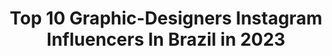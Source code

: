 ---
title: Top 10 Graphic-Designers Instagram Influencers In Brazil in 2023
description: >-
  Find top graphic-designers Instagram influencers in Brazil in 2023. Most popular hashtags: #realismo #art #photoshop.
platform: Instagram
hits: 37
text_top: Discover the top-rated Instagram accounts on inBeat.
text_bottom: inBeat has 37 Instagram influencers like this in Brazil for you to work with.
profiles:
  - username: "hftxart"
    fullname: >-
      Helena | Digital illustrator
    bio: >-
      COMMISSIONS OPEN - only portraits Brazilian 🇧🇷 | self-taught | Graphic Designer Love finding art accounts to follow!😊
    location: "Brazil"
    followers: 12944
    engagement: 1949
    commentsToLikes: 0.041161
    id: ckaosncpzs7ui0i78cg18wqc3
    verified: false
    hashtags: "#desenhorealista, #arte, #illustration, #artistsoninstagram"
  - username: "nubiaemdetalhes"
    fullname: >-
      Cosplayer & Visual Artist
    bio: >-
      ✨Nubia Em Detalhes✨ - Makeup & Graphic Designer - 21 years old / SP - BRAZIL 🇧🇷 👉 +150k Tiktok: @nubiaemdetalhes 👇 My Links:
    location: "Brazil"
    followers: 6897
    engagement: 769
    commentsToLikes: 0.134263
    id: ck9wow8656uu00j78uc7zjsfl
    verified: false
    hashtags: "#evelynn, #timburton, #carmillacastlevania, #disneycosplay"
  - username: "romarinhoart"
    fullname: >-
      Romárinho dos Teclados (em 🏠)
    bio: >-
      🎓 Ed. Física (UFS) 🎹 Keyboard Player 👨🏽‍💻 Graphic Designer @romarinhodesign ✍🏽 Desenhista (encomendas | direct) 🐦 Twitter 🎬 TikTok @romarinhoart
    location: "Brazil"
    followers: 7397
    engagement: 707
    commentsToLikes: 0.094282
    id: ckaoyg5wuhdwu0i785fh2fkeg
    verified: false
    hashtags: "#na, #instart, #familia, #mister"
  - username: "giulia.yeyo"
    fullname: >-
      Giulia Giugno (줄리아)
    bio: >-
      São Paulo to Seoul. 난 마음대로 명예롭게 해. 🌈 Graphic Designer and... stuff
    location: "Brazil"
    followers: 23198
    engagement: 759
    commentsToLikes: 0.005257
    id: ck14gtit86yac0i19npcca3ri
    verified: false
    hashtags: "#safegangwon, #wellnessgangwon, #gangwon, #yangyangforeigntaxi"
  - username: "alvaro_jr_1"
    fullname: >-
      Álvaro Júnior
    bio: >-
      • Caetité - BA • @juaguiar_1 💘 • Graphic Designer - @jumpdesign_
    location: "Brazil"
    followers: 2253
    engagement: 2514
    commentsToLikes: 0.056899
    id: ck8t3758625az0j78qitrthxj
    verified: false
    hashtags: "#couplegoals, #couple, #pretosnotopo, #couples"
  - username: "palumalerba"
    fullname: >-
      Palu
    bio: >-
      ✨ 20 years old 👩🏽‍💻Freelance Graphic Designer ✨Made in Argentina 🇦🇷 📍Home
    location: "Brazil"
    followers: 9413
    engagement: 510
    commentsToLikes: 0.021417
    id: ck6tsugr76wbk0j71c3m6sj6v
    verified: false
    hashtags: "#adventureisoutthere, #bali, #esquel, #patagoniaargentina"
  - username: "avgab1"
    fullname: >-
      Gab1
    bio: >-
      Vj, Dj, Music Producer and Graphic Designer / Audiovisual project. Curitiba - Brazil 🇧🇷 United Vjs - House Music ❤️
    location: "Brazil"
    followers: 8316
    engagement: 526
    commentsToLikes: 0.053095
    id: ck8tdca3l2ry20j78pm2upgua
    verified: false
    hashtags: "#housemusicalllifelong, #avgab1, #audiovisual, #housemusic"
  - username: "takad444"
    fullname: >-
      Takada ∆³
    bio: >-
      video editor / graphic designer / animator / shit ✨🧪 Parcerias, divulgações e orçamentos: 444contato@gmail.com
    location: "Brazil"
    followers: 18793
    engagement: 1431
    commentsToLikes: 0.014353
    id: ck5c89sym91m70i110ky9xwcd
    verified: false
    hashtags: ""
  - username: "lacdsgn"
    fullname: >-
      Paolo Lacava
    bio: >-
      🔵⚫⚪ 🎨 Graphic Designer / ✍🏼 Done: O CLUBE, FUSE, LIFEPRO, ARTSports, Starfactory 📞 WPP: 51 986078276
    location: "Brazil"
    followers: 5253
    engagement: 1149
    commentsToLikes: 0.021220
    id: ck8tasolfswfi0j78yamo62w7
    verified: false
    hashtags: ""
  - username: "vickcammie"
    fullname: >-
      vick cammie
    bio: >-
      @ porto alegre // brasil ⠀⠀⠀⠀⠀⠀⠀ orçamentos de filtros: inbox graphic designer ⠀⠀⠀⠀⠀⠀⠀ 🦇vickcammie@gmail.com ⠀⠀⠀⠀⠀⠀⠀
    location: "Brazil"
    followers: 46103
    engagement: 570
    commentsToLikes: 0.016929
    id: ck14imcbag3rk0i19f8n4jvlo
    verified: false
    hashtags: ""
---